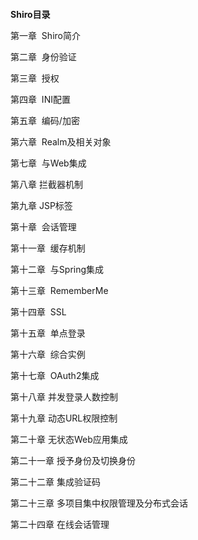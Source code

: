 <h2 style="font-size: 14px;"><a>Shiro目录</a></h2>
<p style="font-size: 14px;"><a >第一章&nbsp; Shiro简介</a></p>
<p style="font-size: 14px;"><a >第二章&nbsp; 身份验证</a></p>
<p style="font-size: 14px;"><a >第三章&nbsp; 授权</a></p>
<p style="font-size: 14px;"><a >第四章&nbsp; INI配置</a></p>
<p style="font-size: 14px;"><a >第五章&nbsp; 编码/加密</a></p>
<p style="font-size: 14px;"><a >第六章&nbsp; Realm及相关对象</a></p>
<p style="font-size: 14px;"><a >第七章&nbsp; 与Web集成</a></p>
<p style="font-size: 14px;"><a >第八章 拦截器机制</a></p>
<p style="font-size: 14px;"><a >第九章 JSP标签</a></p>
<p style="font-size: 14px;"><a >第十章&nbsp; 会话管理</a></p>
<p style="font-size: 14px;"><a >第十一章&nbsp; 缓存机制</a></p>
<p style="font-size: 14px;"><a >第十二章&nbsp; 与Spring集成</a></p>
<p style="font-size: 14px;"><a >第十三章&nbsp; RememberMe</a></p>
<p style="font-size: 14px;"><a >第十四章&nbsp; SSL</a></p>
<p style="font-size: 14px;"><a >第十五章&nbsp; 单点登录</a></p>
<p style="font-size: 14px;"><a >第十六章&nbsp; 综合实例</a></p>
<p style="font-size: 14px;"><a >第十七章&nbsp; OAuth2集成</a></p>
<p style="font-size: 14px;"><a >第十八章 并发登录人数控制</a></p>
<p style="font-size: 14px;"><a >第十九章 动态URL权限控制</a></p>
<p style="font-size: 14px;"><a >第二十章 无状态Web应用集成</a></p>
<p style="font-size: 14px;"><a >第二十一章 授予身份及切换身份</a></p>
<p style="font-size: 14px;"><a >第二十二章 集成验证码</a></p>
<p style="font-size: 14px;"><a >第二十三章 多项目集中权限管理及分布式会话</a></p>
<p style="font-size: 14px;"><a >第二十四章 在线会话管理</a></p>

